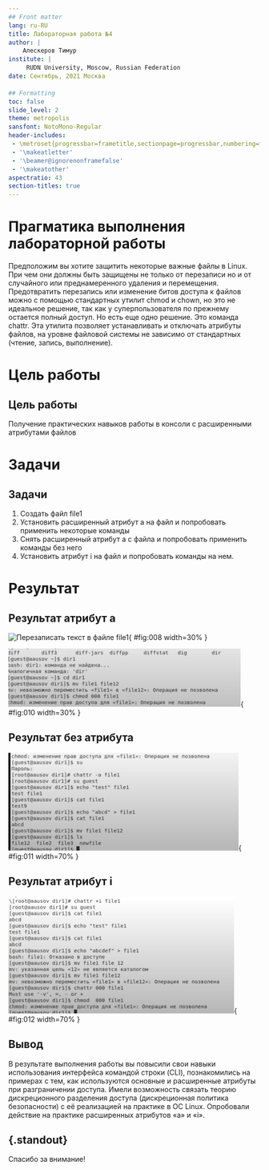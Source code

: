 ```yaml
---
## Front matter
lang: ru-RU
title: Лабораторная работа №4
author: |
	Алескеров Тимур
institute: |
	 RUDN University, Moscow, Russian Federation
date: Сентябрь, 2021 Москва

## Formatting
toc: false
slide_level: 2
theme: metropolis
sansfont: NotoMono-Regular
header-includes: 
 - \metroset{progressbar=frametitle,sectionpage=progressbar,numbering=fraction}
 - '\makeatletter'
 - '\beamer@ignorenonframefalse'
 - '\makeatother'
aspectratio: 43
section-titles: true
---
```


# Прагматика выполнения лабораторной работы

Предположим вы хотите защитить некоторые важные файлы в Linux. При чем они должны быть защищены не только от перезаписи 
но и от случайного или преднамеренного удаления и перемещения. Предотвратить перезапись или изменение битов доступа к файлов 
можно с помощью стандартных утилит chmod и chown, но это не идеальное решение, так как у суперпользователя по прежнему остается полный доступ. 
Но есть еще одно решение. Это команда chattr.
Эта утилита позволяет устанавливать и отключать атрибуты файлов, на уровне файловой системы не зависимо от стандартных (чтение, запись, выполнение). 


# Цель работы

## Цель работы

Получение практических навыков работы в консоли с расширенными атрибутами файлов

# Задачи

## Задачи

1. Создать файл file1
2. Установить расширенный атрибут a на файл и попробовать применить некоторые команды
3. Снять расширенный атрибут a с файла и попробовать применить команды без него
4. Установить атрибут i на файл и попробовать команды на нем.


# Результат

## Результат атрибут a

![Перезаписать текст в файле file1](image/8.png){ #fig:008 width=30% }

![Попробовали с помощью команды chmod 000 file1 установить на файл](image/10.png){ #fig:010 width=30% }

## Результат без атрибута

![Сняли расширенный атрибут](image/11.png){ #fig:011 width=70% }

## Результат атрибут i

![Повторили действия с атрибутом «i»](image/13.png){ #fig:012 width=70% }

## Вывод

В результате выполнения работы вы повысили свои навыки использования интерфейса командой строки (CLI), познакомились на примерах с тем,
как используются основные и расширенные атрибуты при разграничении
доступа. Имели возможность связать теорию дискреционного разделения
доступа (дискреционная политика безопасности) с её реализацией на практике в ОС Linux. Опробовали действие на практике расширенных атрибутов «а» и «i».

## {.standout}

Спасибо за внимание!

